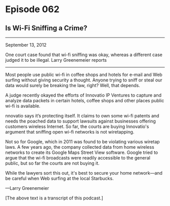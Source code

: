 # Episode 062

## Is Wi-Fi Sniffing a Crime?

---

September 13, 2012

One court case found that wi-fi sniffing was okay, whereas a different case judged it to be illegal. Larry Greenemeier reports

---

Most people use public wi-fi in coffee shops and hotels for e-mail and Web surfing without giving security a thought. Anyone trying to sniff or steal our data would surely be breaking the law, right? Well, that depends.

A judge recently okayed the efforts of Innovatio IP Ventures to capture and analyze data packets in certain hotels, coffee shops and other places public wi-fi is available.

nnovatio says it’s protecting itself. It claims to own some wi-fi patents and needs the poached data to support lawsuits against businesses offering customers wireless Internet. So far, the courts are buying Innovatio's argument that sniffing open wi-fi networks is not wiretapping.

Not so for Google, which in 2011 was found to be violating various wiretap laws. A few years ago, the company collected data from home wireless networks to create its Google Maps Street View software. Google tried to argue that the wi-fi broadcasts were readily accessible to the general public, but so far the courts are not buying it.

While the lawyers sort this out, it's best to secure your home network—and be careful when Web surfing at the local Starbucks.

—Larry Greenemeier

[The above text is a transcript of this podcast.]


